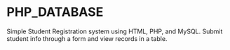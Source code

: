 # PHP_DATABASE
Simple Student Registration system using HTML, PHP, and MySQL. Submit student info through a form and view records in a table.

